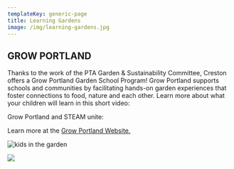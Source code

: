 ```yaml
---
templateKey: generic-page
title: Learning Gardens
image: /img/learning-gardens.jpg
---
```

## GROW PORTLAND

Thanks to the work of the PTA Garden & Sustainability Committee, Creston offers a Grow Portland Garden School Program! Grow Portland supports schools and communities by facilitating hands-on garden experiences that foster connections to food, nature and each other. Learn more about what your children will learn in this short video:

Grow Portland and STEAM unite:

Learn more at the [Grow Portland Website.](https://www.growportland.org/program-cirriculum-overview)

![kids in the garden](/img/20231214_101213.jpg)

![](/img/20231214_102631.jpg)